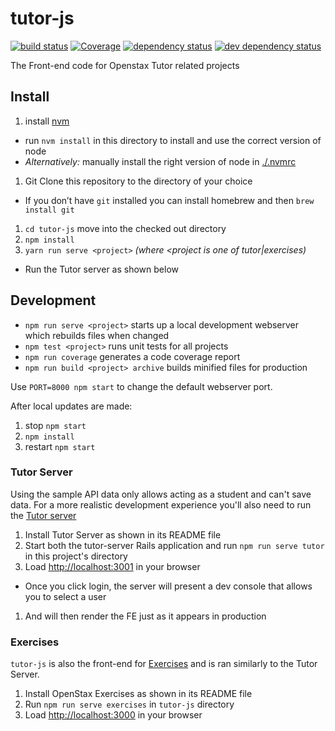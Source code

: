 # tutor-js
[![build status][travis-image]][travis-url]
[![Coverage][codecov-image]][codecov-url]
[![dependency status][dependency-image]][dependency-url]
[![dev dependency status][dev-dependency-image]][dev-dependency-url]

The Front-end code for Openstax Tutor related projects

## Install

1. install [nvm](https://github.com/creationix/nvm)
  - run `nvm install` in this directory to install and use the correct version of node
  - _Alternatively:_ manually install the right version of node in [./.nvmrc](./.nvmrc)
1. Git Clone this repository to the directory of your choice
  - If you don’t have `git` installed you can install homebrew and then `brew install git`
1. `cd tutor-js` move into the checked out directory
1. `npm install`
1. `yarn run serve <project>` *(where <project is one of tutor|exercises)*

 - Run the Tutor server as shown below

## Development

- `npm run serve <project>` starts up a local development webserver which rebuilds files when changed
- `npm test <project>` runs unit tests for all projects
- `npm run coverage` generates a code coverage report
- `npm run build <project> archive` builds minified files for production

Use `PORT=8000 npm start` to change the default webserver port.

After local updates are made:

1. stop `npm start`
1. `npm install`
1. restart `npm start`


### Tutor Server

Using the sample API data only allows acting as a student and can't save data.  For a more realistic development experience you'll also need to run the [Tutor server](https://github.com/openstax/tutor-server)

1. Install Tutor Server as shown in its README file
1. Start both the tutor-server Rails application and run `npm run serve tutor` in this project's directory
1. Load <http://localhost:3001> in your browser
  - Once you click login, the server will present a dev console that allows you to select a user
1. And will then render the FE just as it appears in production

### Exercises

`tutor-js` is also the front-end for [Exercises](https://github.com/openstax/exercises) and is ran similarly to the Tutor Server.

1. Install OpenStax Exercises as shown in its README file
1. Run `npm run serve exercises` in `tutor-js` directory
1. Load <http://localhost:3000> in your browser

[travis-image]: https://img.shields.io/travis/openstax/tutor-js.svg?style=flat-square
[travis-url]: https://travis-ci.org/openstax/tutor-js
[dependency-image]: https://img.shields.io/david/openstax/tutor-js.svg?style=flat-square
[dependency-url]: https://david-dm.org/openstax/tutor-js
[dev-dependency-image]: https://img.shields.io/david/dev/openstax/tutor-js.svg?style=flat-square
[dev-dependency-url]: https://david-dm.org/openstax/tutor-js#info=devDependencies
[codecov-image]: https://img.shields.io/codecov/c/github/openstax/tutor-js.svg
[codecov-url]: https://codecov.io/gh/openstax/tutor-js
